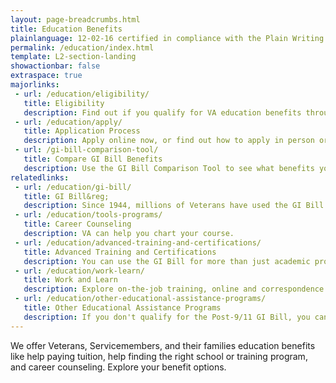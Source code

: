 ```yaml
---
layout: page-breadcrumbs.html
title: Education Benefits
plainlanguage: 12-02-16 certified in compliance with the Plain Writing Act
permalink: /education/index.html
template: L2-section-landing
showactionbar: false
extraspace: true
majorlinks:
 - url: /education/eligibility/
   title: Eligibility
   description: Find out if you qualify for VA education benefits through the GI Bill program and other educational assistance programs.
 - url: /education/apply/
   title: Application Process
   description: Apply online now, or find out how to apply in person or by mail.
 - url: /gi-bill-comparison-tool/
   title: Compare GI Bill Benefits
   description: Use the GI Bill Comparison Tool to see what benefits you'll get at the school you want to attend.
relatedlinks:
 - url: /education/gi-bill/
   title: GI Bill&reg;
   description: Since 1944, millions of Veterans have used the GI Bill to pay for college.
 - url: /education/tools-programs/
   title: Career Counseling
   description: VA can help you chart your course.
 - url: /education/advanced-training-and-certifications/
   title: Advanced Training and Certifications
   description: You can use the GI Bill for more than just academic programs.
 - url: /education/work-learn/
   title: Work and Learn
   description: Explore on-the-job training, online and correspondence study, and other programs.
 - url: /education/other-educational-assistance-programs/
   title: Other Educational Assistance Programs
   description: If you don't qualify for the Post-9/11 GI Bill, you can apply for education benefits through VEAP and Call to Service. REAP ended in 2015, but some benefits stay in place for a couple more years.
---
```


<div class="va-introtext">

We offer Veterans, Servicemembers, and their families education benefits like help paying tuition, help finding the right school or training program, and career counseling. Explore your benefit options.   

</div>
